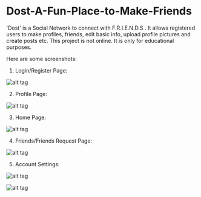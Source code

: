 # Dost-A-Fun-Place-to-Make-Friends
'Dost' is a Social Network to connect with F.R.I.E.N.D.S . It allows registered users to make profiles, friends, edit basic info, upload profile pictures and create posts etc. This project is not online. It is only for educational purposes.

Here are some screenshots:

1. Login/Register Page:

![alt tag](https://cloud.githubusercontent.com/assets/12690053/14943035/4f798c30-0fec-11e6-8b75-ae6ae570d47c.png)



2. Profile Page:

![alt tag](https://cloud.githubusercontent.com/assets/12690053/14943037/500b8522-0fec-11e6-8fd4-115d709e76e4.png)



3. Home Page:

![alt tag](https://cloud.githubusercontent.com/assets/12690053/14943039/500e31dc-0fec-11e6-9365-9009ecbaf5e4.png)



4. Friends/Friends Request Page:

![alt tag](https://cloud.githubusercontent.com/assets/12690053/14943038/500bae9e-0fec-11e6-8155-29b2edb2d3c6.png)



5. Account Settings:

![alt tag](https://cloud.githubusercontent.com/assets/12690053/14943036/500b80ae-0fec-11e6-9376-bd802d30f86b.png)


![alt tag](https://cloud.githubusercontent.com/assets/12690053/14943040/502fe840-0fec-11e6-8fe6-962883ef3f74.png)
